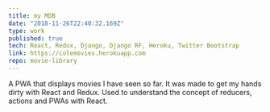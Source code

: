 ```yaml
---
title: my MDB
date: "2018-11-26T22:40:32.169Z"
type: work
published: true
tech: React, Redux, Django, Django RF, Heroku, Twitter Bootstrap
link: https://colemovies.herokuapp.com
repo: movie-library
---
```


A PWA that displays movies I have seen so far. It was made to get my hands dirty with React and Redux. Used to understand the concept of reducers, actions and PWAs with React.
